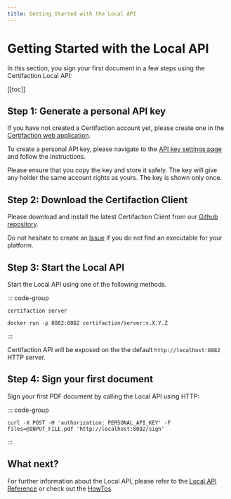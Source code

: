 ```yaml
---
title: Getting Started with the Local API
---
```


# Getting Started with the Local API

In this section, you sign your first document in a few steps
using the Certifaction Local API:

[[toc]]

## Step 1: Generate a personal API key

If you have not created a Certifaction account yet, please create one in the
[Certifaction web application](https://app.certifaction.io).

To create a personal API key, please navigate
to the [API key settings page](https://app.certifaction.io/settings/api-keys)
and follow the instructions.

Please ensure that you copy the key and
store it safely. The key will give any holder the same account rights
as yours. The key is shown only once.

## Step 2: Download the Certifaction Client

Please download and install the latest Certifaction Client from our [Github repository](https://github.com/certifaction/cli/releases/latest).

Do not hesitate to create an [Issue](https://github.com/certifaction/cli/issues) if you do
not find an executable for your platform.

## Step 3: Start the Local API

Start the Local API using one of the following methods.

::: code-group

```shell
certifaction server

```

```docker
docker run -p 8082:8082 certifaction/server:v.X.Y.Z

```

:::

Certifaction API will be exposed on the the default `http://localhost:8082` HTTP server.

## Step 4: Sign your first document

Sign your first PDF document by calling the Local API using HTTP:

::: code-group

```curl
curl -X POST -H 'authorization: PERSONAL_API_KEY' -F files=@INPUT_FILE.pdf 'http://localhost:8082/sign'

```

:::

## What next?

For further information about the Local API, please refer to the [Local API Reference](/references/api) or check out the [HowTos](/guides/howto-sign-documents).
